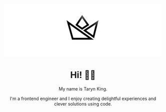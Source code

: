 ![Social icon for TKing](https://github.com/TK1ng/TK1ng/blob/master/assets/crown--illuminated.svg)
<h1 align="center"> Hi! 👋🏾 </h1>
<p align="center"> My name is Taryn King.</p>
<p align="center">
I'm a frontend engineer and I enjoy creating delightful experiences and clever solutions using code.
</p>
<!-- <p align="center">
Fun facts:
 I'm wildly curious about quantum physics and the mysteries of the universe 🌌 
| I love [playing guitar](https://www.instagram.com/kingtheguitarist/) 🎸 
</p> -->

<!-- Connect with me on [twitter](https://www.twitter.com/iimkiing) |
View my website [here](https://www.kingcodes.dev) -->

<!--- [![Taryn's GitHub stats](https://github-readme-stats.vercel.app/api?username=Tk1ng)](https://github.com/tk1ng/github-readme-stats)--->

